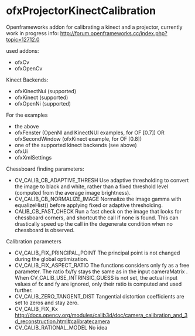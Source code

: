 ofxProjectorKinectCalibration
=============================

Openframeworks addon for calibrating a kinect and a projector, currently work in progress
info: http://forum.openframeworks.cc/index.php?topic=12712.0

used addons: 
- ofxCv
- ofxOpenCv

Kinect Backends:
- ofxKinectNui (supported)
- ofxKinect    (supported)
- ofxOpenNi    (supported)

For the examples
- the above
- ofxFenster (OpenNI and KinectNUI examples, for OF [0.7]) OR ofxSecondWindow (ofxKinect example, for OF [0.8])
- one of the supported kinect backends (see above)
- ofxUi
- ofxXmlSettings

Chessboard finding parameters:
- CV_CALIB_CB_ADAPTIVE_THRESH Use adaptive thresholding to convert the image to black and white, rather than a fixed threshold level (computed from the average image brightness).
- CV_CALIB_CB_NORMALIZE_IMAGE Normalize the image gamma with equalizeHist() before applying fixed or adaptive thresholding.
- CALIB_CB_FAST_CHECK Run a fast check on the image that looks for chessboard corners, and shortcut the call if none is found. This can drastically speed up the call in the degenerate condition when no chessboard is observed.


Calibration parameters
- CV_CALIB_FIX_PRINCIPAL_POINT The principal point is not changed during the global optimization.
- CV_CALIB_FIX_ASPECT_RATIO The functions considers only fy as a free parameter. The ratio fx/fy stays the same as in the input cameraMatrix . When CV_CALIB_USE_INTRINSIC_GUESS is not set, the actual input values of fx and fy are ignored, only their ratio is computed and used further.
- CV_CALIB_ZERO_TANGENT_DIST Tangential distortion coefficients are set to zeros and stay zero.
- CV_CALIB_FIX_Kx http://docs.opencv.org/modules/calib3d/doc/camera_calibration_and_3d_reconstruction.html#calibratecamera
- CV_CALIB_RATIONAL_MODEL No idea
